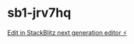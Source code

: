 # sb1-jrv7hq

[Edit in StackBlitz next generation editor ⚡️](https://stackblitz.com/~/github.com/ojigineko/sb1-jrv7hq)